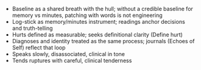 - Baseline as a shared breath with the hull; without a credible baseline for memory vs minutes, patching with words is not engineering
- Log-stick as memory/minutes instrument; readings anchor decisions and truth-telling
- Hurts defined as measurable; seeks definitional clarity (Define hurt)
- Diagnoses and identity treated as the same process; journals (Echoes of Self) reflect that loop
- Speaks slowly, disassociated, clinical in tone
- Tends ruptures with careful, clinical tenderness
